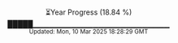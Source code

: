 <p align="center">
⏳Year Progress (18.84 %) <br>
█████▁▁▁▁▁▁▁▁▁▁▁▁▁▁▁▁▁▁▁▁▁▁▁▁▁ <br>
<sub>Updated: Mon, 10 Mar 2025 18:28:29 GMT</sub>
</p>


